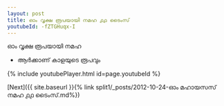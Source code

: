 ```yaml
---
layout: post
title: ഓം വൃക്ഷ രൂപയായി നമഹ ൧൧ ടൈംസ്
youtubeId: -fZTGHuqx-I
---
```

 
 
 ഓം വൃക്ഷ രൂപയായി നമഹ 
 
 -  ആർക്കാണ് കാളയുടെ രൂപവും 
 
  
 
  
 
 
 
 
 
 


{% include youtubePlayer.html id=page.youtubeId %}
 
[Next]({{ site.baseurl }}{% link  split1/_posts/2012-10-24-ഓം മഹായസസ് നമഹ ൧൧ ടൈംസ്.md%})
 
